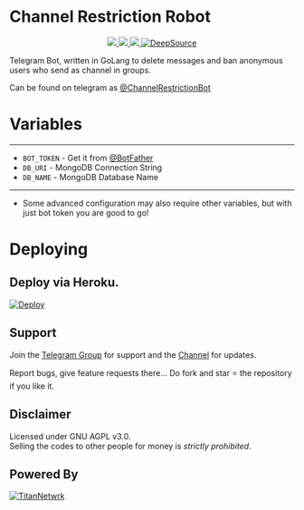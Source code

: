 # Channel Restriction Robot


<p align='center'>
  <a href="https://go.dev/" alt="made-with-go"> <img src="https://img.shields.io/badge/Made%20with-Go-1f425f.svg?style=flat-square&logo=go&color=blue" /> </a>
  <a href="https://github.com/Mrperfectxd/ChannelRestrictionRobot" alt="Docker!"> <img src="https://img.shields.io/docker/pulls/divideprojects/restrictchannelrobot" /> </a>
  <a href="https://hub.docker.com/r/divideprojects/restrictchannelrobot" alt="Docker Image Version"> <img src="https://img.shields.io/docker/v/divideprojects/restrictchannelrobot/latest" /> </a>
  <a href="https://deepsource.io/gh/DivideProjects/restrictchannelrobot/?ref=repository-badge"><img src="https://static.deepsource.io/deepsource-badge-light-mini.svg" alt="DeepSource"></a>
</p>


Telegram Bot, written in GoLang to delete messages and ban anonymous users who send as channel in groups.

Can be found on telegram as [@ChannelRestrictionBot](https://telegram.dog/ChannelRestrictionBot)

# Variables
 ---------------
 - `BOT_TOKEN` - Get it from [@BotFather](https://t.me/BotFather)
 - `DB_URI` - MongoDB Connection String
 - `DB_NAME` - MongoDB Database Name
-----------------

* Some advanced configuration may also require other variables, but with just bot token you are good to go!

# Deploying

## Deploy via Heroku.
<p>
  <a href="https://heroku.com/deploy?template=https://github.com/Mrperfectxd/ChannelRestrictionRobot"><img src="https://www.herokucdn.com/deploy/button.svg" alt="Deploy"></a>
</p>

## Support   
Join the [Telegram Group](https://t.me/Telugu_Grpz) for support and the [Channel](https://t.me/TitanNetwrk) for updates.

Report bugs, give feature requests there...
Do fork and star :star: the repository if you like it.

## Disclaimer
Licensed under GNU AGPL v3.0.   
Selling the codes to other people for money is *strictly prohibited*.

## Powered By

[![TitanNetwrk](https://img.shields.io/badge/MrPerfectXd-Projects-green?style=for-the-badge&logo=appveyor)](https://t.me/TitanXSupport)
